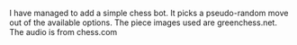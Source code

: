 I have managed to add a simple chess bot. 
It picks a pseudo-random move out of the available options.
The piece images used are greenchess.net. 
The audio is from chess.com
